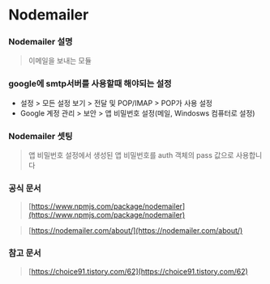 # Nodemailer

### Nodemailer 설명

> 이메일을 보내는 모듈

### google에 smtp서버를 사용할때 해야되는 설정

- 설정 > 모든 설정 보기 > 전달 및 POP/IMAP > POP가 사용 설정
- Google 계정 관리 > 보안 > 앱 비밀번호 설정(메일, Windosws 컴퓨터로 설정)

### Nodemailer 셋팅

> 앱 비밀번호 설정에서 생성된 앱 비밀번호를 auth 객체의 pass 값으로 사용합니다

### 공식 문서

> [https://www.npmjs.com/package/nodemailer](https://www.npmjs.com/package/nodemailer)

> [https://nodemailer.com/about/](https://nodemailer.com/about/)

### 참고 문서

> [https://choice91.tistory.com/62](https://choice91.tistory.com/62)
